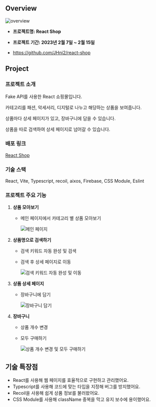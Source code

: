 ## Overview

![overview](https://github.com/JHni2/Portfolio/assets/105628384/807cde60-fbe1-4210-bb56-afe23350f1e5)

- **프로젝트명: React Shop**
- **프로젝트 기간: 2023년 2월 7일 ~ 2월 15일**

- https://github.com/JHni2/react-shop


## Project

### 프로젝트 소개

Fake API를 사용한 React 쇼핑몰입니다.

카테고리를 패션, 악세서리, 디지털로 나누고 해당하는 상품을 보여줍니다.

상품마다 상세 페이지가 있고, 장바구니에 담을 수 있습니다.

상품을 따로 검색하여 상세 페이지로 넘어갈 수 있습니다.

### **배포 링크**

[React Shop](https://react-shop-one-pi.vercel.app/)

### **기술 스택**

React, Vite, Typescript, recoil, aixos, Firebase, CSS Module, Eslint

### 프로젝트 주요 기능

1.  **상품 모아보기**
    - 메인 페이지에서 카테고리 별 상품 모아보기
        
        ![메인 페이지](https://github.com/JHni2/Portfolio/assets/105628384/8e5cd542-37f2-45a9-9a23-333a1da1d0fb)
        

1.  **상품명으로 검색하기**
    - 검색 키워드 자동 완성 및 검색
    - 검색 후 상세 페이지로 이동
        
        ![검색 키워드 자동 완성 및 이동](https://github.com/JHni2/Portfolio/assets/105628384/8a9b7d92-7202-41a9-9862-936e4c5503d0)
        

1. **상품 상세 페이지**
    - 장바구니에 담기
        
        ![장바구니 담기](https://github.com/JHni2/Portfolio/assets/105628384/238e1060-d431-4e1a-bad3-a67d3f1c4ca0)
        

1. **장바구니**
    - 상품 개수 변경
    - 모두 구매하기
        
        ![상품 개수 변경 및 모두 구매하기](https://github.com/JHni2/Portfolio/assets/105628384/c2f5d28d-b0f1-4eda-9213-42667071f4a3)
        

## 기술 특장점

- React를 사용해 웹 페이지를 효율적으로 구현하고 관리했어요.
- Typescript를 사용해 코드에 맞는 타입을 지정해 버그를 방지했어요.
- Recoil을 사용해 쉽게 상품 정보를 불러왔어요.
- CSS Module를 사용해 className 중복을 막고 유지 보수에 용이했어요.